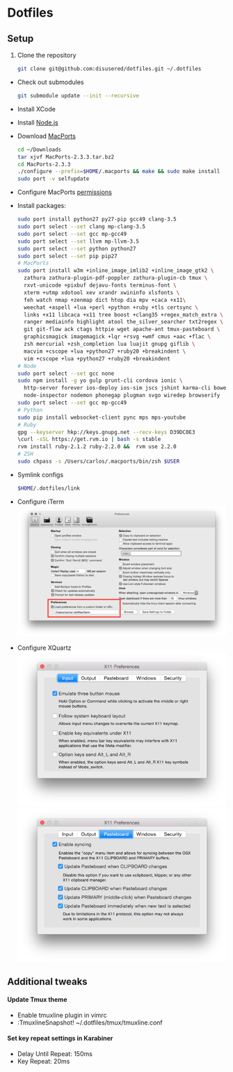 # Dotfiles

## Setup

1. Clone the repository
    ```bash
    git clone git@github.com:disusered/dotfiles.git ~/.dotfiles
    ```

- Check out submodules
    ```bash
    git submodule update --init --recursive
    ```

- Install XCode

- Install [Node.js](http://nodejs.org/)

- Download [MacPorts](https://www.macports.org/install.php#source)
  ```bash
  cd ~/Downloads
  tar xjvf MacPorts-2.3.3.tar.bz2
  cd MacPorts-2.3.3
  ./configure --prefix=$HOME/.macports && make && sudo make install
  sudo port -v selfupdate
  ```

- Configure MacPorts [permissions](http://superuser.com/a/570146/34947)

- Install packages:
    ```bash
    sudo port install python27 py27-pip gcc49 clang-3.5
    sudo port select --set clang mp-clang-3.5
    sudo port select --set gcc mp-gcc49
    sudo port select --set llvm mp-llvm-3.5
    sudo port select --set python python27
    sudo port select --set pip pip27
    # MacPorts
    sudo port install w3m +inline_image_imlib2 +inline_image_gtk2 \
      zathura zathura-plugin-pdf-poppler zathura-plugin-cb tmux \
      rxvt-unicode +pixbuf dejavu-fonts terminus-font \
      xterm +utmp xdotool xev xrandr xwininfo xlsfonts \
      feh watch nmap +zenmap dict htop dia mpv +caca +x11\
      weechat +aspell +lua +perl +python +ruby +tls certsync \
      links +x11 libcaca +x11 tree boost +clang35 +regex_match_extra \
      ranger mediainfo highlight atool the_silver_searcher txt2regex \
      git git-flow ack ctags httpie wget apache-ant tmux-pasteboard \
      graphicsmagick imagemagick +lqr +rsvg +wmf cmus +aac +flac \
      zsh mercurial +zsh_completion lua luajit gnupg giflib \
      macvim +cscope +lua +python27 +ruby20 +breakindent \
      vim +cscope +lua +python27 +ruby20 +breakindent
    # Node
    sudo port select --set gcc none
    sudo npm install -g yo gulp grunt-cli cordova ionic \
      http-server forever ios-deploy ios-sim jscs jshint karma-cli bower \
      node-inspector nodemon phonegap plugman svgo wiredep browserify
    sudo port select --set gcc mp-gcc49
    # Python
    sudo pip install websocket-client pync mps mps-youtube
    # Ruby
    gpg --keyserver hkp://keys.gnupg.net --recv-keys D39DC0E3
    \curl -sSL https://get.rvm.io | bash -s stable
    rvm install ruby-2.1.2 ruby-2.2.0 &&  rvm use 2.2.0
    # ZSH
    sudo chpass -s /Users/carlos/.macports/bin/zsh $USER
    ```

- Symlink configs
    ```bash
    $HOME/.dotfiles/link
    ```

- Configure iTerm
  ![iTerm2 Configuration](https://raw.githubusercontent.com/disusered/dotfiles/docs/images/iterm.png "iTerm2 Configuration")

- Configure XQuartz
  ![XQuartz Configuration](https://raw.githubusercontent.com/disusered/dotfiles/docs/images/xquartz-input.png "iTerm2 Configuration")
  ![XQuartz Configuration](https://raw.githubusercontent.com/disusered/dotfiles/docs/images/xquartz-pasteboard.png "iTerm2 Configuration")

## Additional tweaks

#### Update Tmux theme
- Enable tmuxline plugin in vimrc
- :TmuxlineSnapshot! ~/.dotfiles/tmux/tmuxline.conf

#### Set key repeat settings in Karabiner
- Delay Until Repeat: 150ms
- Key Repeat: 20ms
